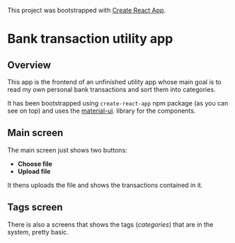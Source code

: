 This project was bootstrapped with [Create React App](https://github.com/facebookincubator/create-react-app).

# Bank transaction utility app

## Overview

This app is the frontend of an unfinished utility app whose main goal is to read my own personal bank transactions and sort them into categories.

It has been bootstrapped using `create-react-app` npm package (as you can see on top) and uses the [material-ui](https://material-ui.com). library for the components.

## Main screen
The main screen just shows two buttons:
* **Choose file**
* **Upload file**

It thens uploads the file and shows the transactions contained in it.

## Tags screen
There is also a screens that shows the tags (_categories_) that are in the system, pretty basic.